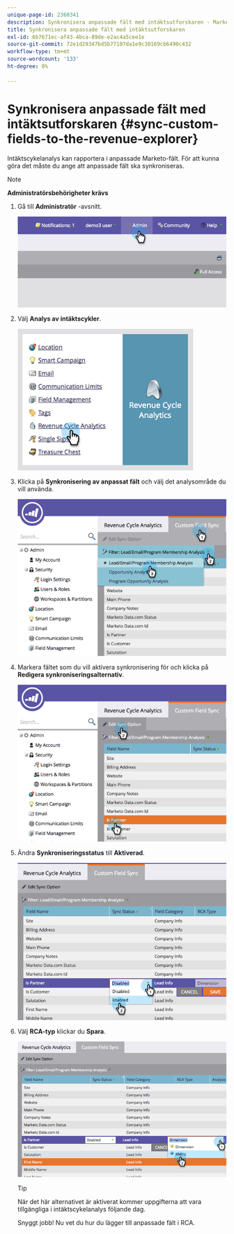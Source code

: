 ```yaml
---
unique-page-id: 2360341
description: Synkronisera anpassade fält med intäktsutforskaren - Marketo Docs - produktdokumentation
title: Synkronisera anpassade fält med intäktsutforskaren
exl-id: 6b7671ec-af43-4bca-89de-e2ac4a5cee1e
source-git-commit: 72e1d29347bd5b77107da1e9c30169cb6490c432
workflow-type: tm+mt
source-wordcount: '133'
ht-degree: 0%

---
```


# Synkronisera anpassade fält med intäktsutforskaren {#sync-custom-fields-to-the-revenue-explorer}

Intäktscykelanalys kan rapportera i anpassade Marketo-fält. För att kunna göra det måste du ange att anpassade fält ska synkroniseras.

>[!NOTE]
>
>**Administratörsbehörigheter krävs**

1. Gå till **Administratör** -avsnitt.

   ![](assets/image2014-9-19-9-3a51-3a11.png)

1. Välj **Analys av intäktscykler**.

   ![](assets/image2014-9-19-9-3a51-3a19.png)

1. Klicka på **Synkronisering av anpassat fält** och välj det analysområde du vill använda.

   ![](assets/image2014-9-19-9-3a51-3a26.png)

1. Markera fältet som du vill aktivera synkronisering för och klicka på **Redigera synkroniseringsalternativ**.

   ![](assets/image2014-9-19-9-3a51-3a36.png)

1. Ändra **Synkroniseringsstatus** till **Aktiverad**.

   ![](assets/image2014-9-19-9-3a51-3a45.png)

1. Välj **RCA-typ** klickar du **Spara**.

   ![](assets/image2014-9-19-9-3a51-3a52.png)

   >[!TIP]
   >
   >När det här alternativet är aktiverat kommer uppgifterna att vara tillgängliga i intäktscykelanalys följande dag.

   Snyggt jobb! Nu vet du hur du lägger till anpassade fält i RCA.
